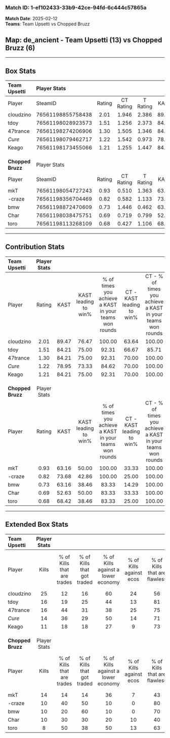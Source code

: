 ### Match ID: 1-ef102433-33b9-42ce-94fd-6c444c57865a  
**Match Date**: 2025-02-12  
**Teams**: Team Upsetti vs Chopped Bruzz  

## **Map**: de_ancient - Team Upsetti (13) vs Chopped Bruzz (6)  
---  

## Box Stats  

| **Team Upsetti**  | Player Stats      |        |           |          |       |       |       |         |        |      |     |
| :- | :- | :-: | :-: | :-: | :-: | :-: | :-: | :-: | :-: | :-: | :-: |
| Player            | SteamID           | Rating | CT Rating | T Rating | KAST  |  ADR  | Kills | Assists | Deaths | K/D  | HS% |
| cloudzino         | 76561198855758438 |  2.01  |   1.946   |  2.386   | 89.47 | 109.8 |  25   |    6    |   8    | 3.13 | 56  |
| tdoy              | 76561198028923573 |  1.51  |   1.256   |  2.373   | 84.21 | 105.1 |  16   |    5    |   9    | 1.78 | 37  |
| 47trance          | 76561198274206906 |  1.30  |   1.505   |  1.346   | 84.21 | 77.6  |  16   |    7    |   14   | 1.14 | 75  |
| _Cure_            | 76561198079462717 |  1.22  |   1.542   |  0.973   | 78.95 | 76.6  |  14   |    7    |   12   | 1.17 | 35  |
| Keago             | 76561198173455066 |  1.21  |   1.255   |  1.447   | 84.21 | 82.0  |  11   |   10    |   10   | 1.10 | 54  |
|                   |                   |        |           |          |       |       |       |         |        |      |     |
|                   |                   |        |           |          |       |       |       |         |        |      |     |
|                   |                   |        |           |          |       |       |       |         |        |      |     |
| **Chopped Bruzz** | Player Stats      |        |           |          |       |       |       |         |        |      |     |
| Player            | SteamID           | Rating | CT Rating | T Rating | KAST  |  ADR  | Kills | Assists | Deaths | K/D  | HS% |
| mkT               | 76561198054727243 |  0.93  |   0.510   |  1.363   | 63.16 | 63.8  |  14   |    2    |   16   | 0.88 | 50  |
| -craze            | 76561198356704469 |  0.82  |   0.582   |  1.133   | 73.68 | 67.0  |  10   |    5    |   17   | 0.59 | 60  |
| bmw               | 76561198872470609 |  0.73  |   1.446   |  0.462   | 63.16 | 56.2  |  10   |    4    |   16   | 0.63 | 40  |
| Char              | 76561198038475751 |  0.69  |   0.719   |  0.799   | 52.63 | 73.6  |  10   |    5    |   17   | 0.59 | 50  |
| toro              | 76561198113268109 |  0.68  |   0.427   |  1.106   | 68.42 | 60.1  |   8   |    7    |   17   | 0.47 | 50  |
---  

## Contribution Stats  

| **Team Upsetti**  | Player Stats |       |                      |                                                        |                           |                                                             |                          |                                                            |
| :- | :-: | :-: | :-: | :-: | :-: | :-: | :-: | :-: |
| Player            |    Rating    | KAST  | KAST leading to win% | % of times you achieve a KAST in your teams won rounds | CT - KAST leading to win% | CT - % of times you achieve a KAST in your teams won rounds | T - KAST leading to win% | T - % of times you achieve a KAST in your teams won rounds |
| cloudzino         |     2.01     | 89.47 |        76.47         |                         100.00                         |           63.64           |                           100.00                            |          100.00          |                           100.00                           |
| tdoy              |     1.51     | 84.21 |        75.00         |                         92.31                          |           66.67           |                            85.71                            |          85.71           |                           100.00                           |
| 47trance          |     1.30     | 84.21 |        75.00         |                         92.31                          |           70.00           |                           100.00                            |          83.33           |                           83.33                            |
| _Cure_            |     1.22     | 78.95 |        73.33         |                         84.62                          |           70.00           |                           100.00                            |          80.00           |                           66.67                            |
| Keago             |     1.21     | 84.21 |        75.00         |                         92.31                          |           70.00           |                           100.00                            |          83.33           |                           83.33                            |
|                   |              |       |                      |                                                        |                           |                                                             |                          |                                                            |
|                   |              |       |                      |                                                        |                           |                                                             |                          |                                                            |
|                   |              |       |                      |                                                        |                           |                                                             |                          |                                                            |
| **Chopped Bruzz** | Player Stats |       |                      |                                                        |                           |                                                             |                          |                                                            |
| Player            |    Rating    | KAST  | KAST leading to win% | % of times you achieve a KAST in your teams won rounds | CT - KAST leading to win% | CT - % of times you achieve a KAST in your teams won rounds | T - KAST leading to win% | T - % of times you achieve a KAST in your teams won rounds |
| mkT               |     0.93     | 63.16 |        50.00         |                         100.00                         |           33.33           |                           100.00                            |          55.56           |                           100.00                           |
| -craze            |     0.82     | 73.68 |        42.86         |                         100.00                         |           25.00           |                           100.00                            |          50.00           |                           100.00                           |
| bmw               |     0.73     | 63.16 |        38.46         |                         83.33                          |           14.29           |                           100.00                            |          66.67           |                           80.00                            |
| Char              |     0.69     | 52.63 |        50.00         |                         83.33                          |           33.33           |                           100.00                            |          57.14           |                           80.00                            |
| toro              |     0.68     | 68.42 |        38.46         |                         83.33                          |           25.00           |                           100.00                            |          44.44           |                           80.00                            |
---  

## Extended Box Stats  

| **Team Upsetti**  | Player Stats |                            |                            |                                    |                         |                              |                                 |        |                             |                                     |                          |                               |                            |
| :- | :-: | :-: | :-: | :-: | :-: | :-: | :-: | :-: | :-: | :-: | :-: | :-: | :-: |
| Player            |    Kills     | % of Kills that are trades | % of Kills that got traded | % of Kills against a lower economy | % of Kills against ecos | % of Kills that are flawless | % of Kills that are close duels | Deaths | % of Deaths that get traded | % of Deaths against a lower economy | % of Deaths against ecos | % of Deaths that are flawless | % of Deaths that are close |
| cloudzino         |      25      |             12             |             16             |                 60                 |           24            |              56              |                8                |   8    |             38              |                 38                  |            0             |              88               |             0              |
| tdoy              |      16      |             19             |             25             |                 44                 |           13            |              81              |               25                |   9    |             22              |                 22                  |            0             |              44               |             11             |
| 47trance          |      16      |             44             |             31             |                 38                 |           25            |              75              |                0                |   14   |             43              |                 29                  |            7             |              79               |             0              |
| _Cure_            |      14      |             36             |             29             |                 50                 |           14            |              71              |                0                |   12   |             33              |                 25                  |            8             |              58               |             0              |
| Keago             |      11      |             18             |             18             |                 27                 |            9            |              73              |                9                |   10   |             40              |                 30                  |            0             |              30               |             10             |
|                   |              |                            |                            |                                    |                         |                              |                                 |        |                             |                                     |                          |                               |                            |
|                   |              |                            |                            |                                    |                         |                              |                                 |        |                             |                                     |                          |                               |                            |
|                   |              |                            |                            |                                    |                         |                              |                                 |        |                             |                                     |                          |                               |                            |
| **Chopped Bruzz** | Player Stats |                            |                            |                                    |                         |                              |                                 |        |                             |                                     |                          |                               |                            |
| Player            |    Kills     | % of Kills that are trades | % of Kills that got traded | % of Kills against a lower economy | % of Kills against ecos | % of Kills that are flawless | % of Kills that are close duels | Deaths | % of Deaths that get traded | % of Deaths against a lower economy | % of Deaths against ecos | % of Deaths that are flawless | % of Deaths that are close |
| mkT               |      14      |             14             |             14             |                 36                 |            7            |              43              |                7                |   16   |             25              |                  6                  |            6             |              88               |             6              |
| -craze            |      10      |             40             |             50             |                 10                 |            0            |              80              |                0                |   17   |             24              |                 12                  |            6             |              59               |             6              |
| bmw               |      10      |             20             |             60             |                 10                 |            0            |              70              |                0                |   16   |             13              |                 13                  |            6             |              69               |             6              |
| Char              |      10      |             30             |             30             |                 20                 |           10            |              40              |                0                |   17   |             18              |                 12                  |            6             |              53               |             12             |
| toro              |      8       |             50             |             38             |                 50                 |           13            |              63              |               13                |   17   |             35              |                 12                  |            6             |              71               |             12             |
